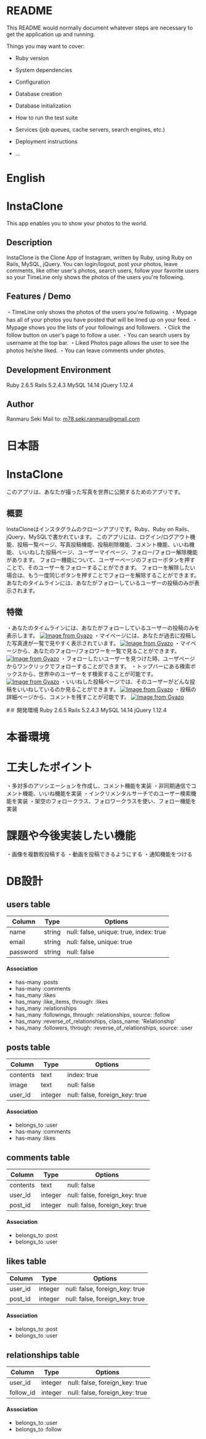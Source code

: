 # README

This README would normally document whatever steps are necessary to get the
application up and running.

Things you may want to cover:

* Ruby version

* System dependencies

* Configuration

* Database creation

* Database initialization

* How to run the test suite

* Services (job queues, cache servers, search engines, etc.)

* Deployment instructions

* ...

# English
# InstaClone
This app enables you to show your photos to the world.

## Description
InstaClone is the Clone App of Instagram, written by Ruby, using Ruby on Rails, MySQL, jQuery.
You can login/logout, post your photos, leave comments, like other user's photos, search users,
follow your favorite users so your TimeLine only shows the photos of the users you're following.

## Features / Demo
・TimeLine only shows the photos of the users you're following.
・Mypage has all of your photos you have posted that will be lined up on your feed.
・Mypage shows you the lists of your followings and followers.
・Click the follow button on user's page to follow a user.
・You can search users by username at the top bar.
・Liked Photos page allows the user to see the photos he/she liked.
・You can leave comments under photos.

## Development Environment
Ruby 2.6.5
Rails 5.2.4.3
MySQL 14.14
jQuery 1.12.4

## Author
Ranmaru Seki
Mail to: m78.seki.ranmaru@gmail.com

# 日本語
# InstaClone
このアプリは、あなたが撮った写真を世界に公開するためのアプリです。

## 概要
InstaCloneはインスタグラムのクローンアプリです。Ruby、Ruby on Rails、jQuery、MySQLで書かれています。
このアプリには、ログイン/ログアウト機能、投稿一覧ページ、写真投稿機能、投稿削除機能、コメント機能、いいね機能、
いいねした投稿ページ、ユーザーマイページ、フォロー/フォロー解除機能があります。
フォロー機能について、ユーザーページのフォローボタンを押すことで、そのユーザーをフォローすることができます。
フォローを解除したい場合は、もう一度同じボタンを押すことでフォローを解除することができます。
あなたのタイムラインには、あなたがフォローしているユーザーの投稿のみが表示されます。

## 特徴
・あなたのタイムラインには、あなたがフォローしているユーザーの投稿のみを表示します。
[![Image from Gyazo](https://i.gyazo.com/a214d27dec20cf88535ca7197d097ce8.gif)](https://gyazo.com/a214d27dec20cf88535ca7197d097ce8)
・マイページには、あなたが過去に投稿した写真達が一覧で見やすく表示されています。
[![Image from Gyazo](https://i.gyazo.com/5a9eeaff20850e5a27d8ebaa9b768958.gif)](https://gyazo.com/5a9eeaff20850e5a27d8ebaa9b768958)
・マイページから、あなたのフォロー/フォロワーを一覧で見ることができます。
[![Image from Gyazo](https://i.gyazo.com/d3fb3f9505741305e8a696b5260e82b3.gif)](https://gyazo.com/d3fb3f9505741305e8a696b5260e82b3)
・フォローしたいユーザーを見つけた時、ユーザページからワンクリックでフォローすることができます。
・トップバーにある検索ボックスから、世界中のユーザーをす検索することが可能です。
[![Image from Gyazo](https://i.gyazo.com/d751f1c66c8768eb12c89e08292f2d8f.gif)](https://gyazo.com/d751f1c66c8768eb12c89e08292f2d8f)
・いいねした投稿ページでは、そのユーザーがどんな投稿をいいねしているのか見ることができます。
[![Image from Gyazo](https://i.gyazo.com/29682d4e87daa9886e2ff2689b5a5437.gif)](https://gyazo.com/29682d4e87daa9886e2ff2689b5a5437)
・投稿の詳細ページから、コメントを残すことが可能です。
[![Image from Gyazo](https://i.gyazo.com/27e1daebcfaaac4154fe1b9524b6479e.gif)](https://gyazo.com/27e1daebcfaaac4154fe1b9524b6479e)

#＃ 開発環境
Ruby 2.6.5
Rails 5.2.4.3
MySQL 14.14
jQuery 1.12.4

# 本番環境

# 工夫したポイント
・多対多のアソシエーションを作成し、コメント機能を実装
・非同期通信でコメント機能、いいね機能を実装
・インクリメンタルサーチでのユーザー検索機能を実装
・架空のフォロークラス、フォロワークラスを使い、フォロー機能を実装

# 課題や今後実装したい機能
・画像を複数枚投稿する
・動画を投稿できるようにする
・通知機能をつける

# DB設計
## users table
|Column|Type|Options|
|------|----|-------|
|name|string|null: false, unique: true, index: true|
|email|string|null: false, unique: true|
|password|string|null: false|
#### Association
- has-many :posts
- has-many :comments
- has_many :likes
- has_many :like_items, through: :likes
- has_many :relationships
- has_many :followings, through: :relationships, source: :follow
- has_many :reverse_of_relationships, class_name: 'Relationship'
- has_many :followers, through: :reverse_of_relationships, source: :user

## posts table
|Column|Type|Options|
|------|----|-------|
|contents|text|index: true|
|image|text|null: false|
|user_id|integer|null: false, foreign_key: true|
#### Association
- belongs_to :user
- has-many :comments
- has-many :likes

## comments table
|Column|Type|Options|
|------|----|-------|
|contents|text|null: false|
|user_id|integer|null: false, foreign_key: true|
|post_id|integer|null: false, foreign_key: true|
#### Association
- belongs_to :post
- belongs_to :user

## likes table
|Column|Type|Options|
|------|----|-------|
|user_id|integer|null: false, foreign_key: true|
|post_id|integer|null: false, foreign_key: true|
#### Association
- belongs_to :post
- belongs_to :user

## relationships table
|Column|Type|Options|
|------|----|-------|
|user_id|integer|null: false, foreign_key: true|
|follow_id|integer|null: false, foreign_key: true|
#### Association
- belongs_to :user
- belongs_to :follow
